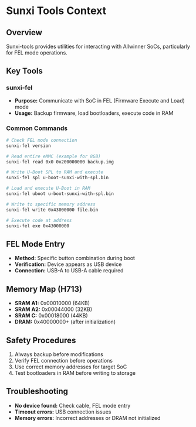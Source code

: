 # Sunxi Tools Context

## Overview
Sunxi-tools provides utilities for interacting with Allwinner SoCs, particularly for FEL mode operations.

## Key Tools

### sunxi-fel
- **Purpose:** Communicate with SoC in FEL (Firmware Execute and Load) mode
- **Usage:** Backup firmware, load bootloaders, execute code in RAM

### Common Commands

```bash
# Check FEL mode connection
sunxi-fel version

# Read entire eMMC (example for 8GB)
sunxi-fel read 0x0 0x200000000 backup.img

# Write U-Boot SPL to RAM and execute
sunxi-fel spl u-boot-sunxi-with-spl.bin

# Load and execute U-Boot in RAM
sunxi-fel uboot u-boot-sunxi-with-spl.bin

# Write to specific memory address
sunxi-fel write 0x43000000 file.bin

# Execute code at address
sunxi-fel exe 0x43000000
```

## FEL Mode Entry
- **Method:** Specific button combination during boot
- **Verification:** Device appears as USB device
- **Connection:** USB-A to USB-A cable required

## Memory Map (H713)
- **SRAM A1:** 0x00010000 (64KB)
- **SRAM A2:** 0x00044000 (32KB) 
- **SRAM C:** 0x00018000 (44KB)
- **DRAM:** 0x40000000+ (after initialization)

## Safety Procedures
1. Always backup before modifications
2. Verify FEL connection before operations
3. Use correct memory addresses for target SoC
4. Test bootloaders in RAM before writing to storage

## Troubleshooting
- **No device found:** Check cable, FEL mode entry
- **Timeout errors:** USB connection issues
- **Memory errors:** Incorrect addresses or DRAM not initialized